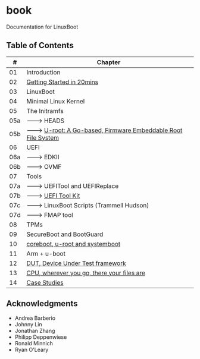 # book

Documentation for LinuxBoot

## Table of Contents

| #   | Chapter |
| --- | ------- |
| 01  | Introduction |
| 02  | [Getting Started in 20mins](getting_started/README.md) |
| 03  | LinuxBoot |
| 04  | Minimal Linux Kernel |
| 05  | The Initramfs |
| 05a | ---> HEADS |
| 05b | ---> [U-root: A Go-based, Firmware Embeddable Root File System](u-root/README.md) |
| 06  | UEFI |
| 06a | ---> EDKII |
| 06b | ---> OVMF |
| 07  | Tools |
| 07a | ---> UEFITool and UEFIReplace |
| 07b | ---> [UEFI Tool Kit](UEFI_Tool_Kit/README.md) |
| 07c | ---> LinuxBoot Scripts (Trammell Hudson) |
| 07d | ---> FMAP tool |
| 08  | TPMs |
| 09  | SecureBoot and BootGuard |
| 10  | [coreboot, u-root and systemboot](coreboot.u-root.systemboot/README.md) |
| 11  | Arm + u-boot |
| 12  | [DUT, Device Under Test framework](dut/README.md) |
| 13  | [CPU, wherever you go, there your files are](cpu/README.md) |
| 14  | [Case Studies](case_studies/README.md) |

## Acknowledgments

* Andrea Barberio
* Johnny Lin
* Jonathan Zhang
* Philipp Deppenwiese
* Ronald Minnich
* Ryan O'Leary
